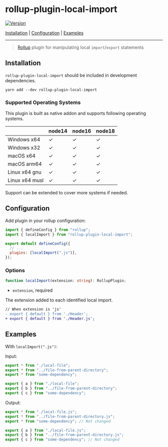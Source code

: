 # rollup-plugin-local-import

[![Version][version-badge]][version-url]

[Installation](#installation) | [Configuration](#configuration) | [Examples](#examples)

---

> [Rollup](https://rollupjs.org/) plugin for manipulating local `import`/`export` statements

[version-badge]: https://img.shields.io/npm/v/rollup-plugin-local-import
[version-url]: https://www.npmjs.com/package/rollup-plugin-local-import

## Installation

`rollup-plugin-local-import` should be included in development dependencies.

```
yarn add --dev rollup-plugin-local-import
```

### Supported Operating Systems

This plugin is built as native addon and supports following operating systems.

|                | node14 | node16 | node18 |
| -------------- | ------ | ------ | ------ |
| Windows x64    | ✓      | ✓      | ✓      |
| Windows x32    | ✓      | ✓      | ✓      |
| macOS x64      | ✓      | ✓      | ✓      |
| macOS arm64    | ✓      | ✓      | ✓      |
| Linux x64 gnu  | ✓      | ✓      | ✓      |
| Linux x64 musl | ✓      | ✓      | ✓      |

Support can be extended to cover more systems if needed.

## Configuration

Add plugin in your rollup configuration:

```js
import { defineConfig } from "rollup";
import { localImport } from "rollup-plugin-local-import";

export default defineConfig({
  // ...
  plugins: [localImport(".js")],
});
```

### Options

```ts
function localImport(extension: string): RollupPlugin;
```

- `extension`, required

The extension added to each identified local import.

```diff
// When extension is 'js'
- export { default } from './Header';
+ export { default } from './Header.js';
```

## Examples

With `localImport(".js")`:

Input:

```js
export * from "./local-file";
export * from "../file-from-parent-directory";
export * from "some-dependency";

export { a } from "./local-file";
export { b } from "../file-from-parent-directory";
export { c } from "some-dependency";
```

Output:

```js
export * from "./local-file.js";
export * from "../file-from-parent-directory.js";
export * from "some-dependency"; // Not changed

export { a } from "./local-file.js";
export { b } from "../file-from-parent-directory.js";
export { c } from "some-dependency"; // Not changed
```
